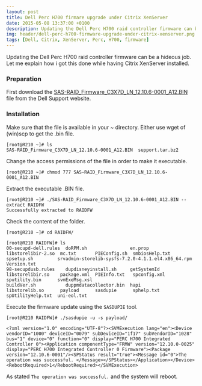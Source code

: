 ```yaml
---
layout: post
title: Dell Perc H700 firmare upgrade under Citrix XenServer
date: 2015-05-08 13:37:00 +0100
description: Updating the Dell Perc H700 raid controller firmware can be a hideous job. Let me explain how i got this done while having Citrix XenServer installed.
img: header/dell-perc-h700-firmware-upgrade-under-citrix-xenserver.png
tags: [Dell, Citrix, XenServer, Perc, H700, firmware]
---
```

Updating the Dell Perc H700 raid controller firmware can be a hideous job. Let me explain how i got this done while having Citrix XenServer installed.

### Preparation

First download the [SAS-RAID_Firmware_C3X7D_LN_12.10.6-0001_A12.BIN](http://downloads.dell.com/FOLDER01560661M/1/SAS-RAID_Firmware_C3X7D_LN_12.10.6-0001_A12.BIN) file from the Dell Support website.

### Installation

Make sure that the file is available in your ~ directory. Either use wget of (win)scp to get the .bin file.

    [root@R210 ~]# ls
    SAS-RAID_Firmware_C3X7D_LN_12.10.6-0001_A12.BIN  support.tar.bz2

Change the access permissions of the file in order to make it executable.

    [root@R210 ~]# chmod 777 SAS-RAID_Firmware_C3X7D_LN_12.10.6-0001_A12.BIN

Extract the executable .BIN file.

    [root@R210 ~]# ./SAS-RAID_Firmware_C3X7D_LN_12.10.6-0001_A12.BIN --extract RAIDFW
    Successfully extracted to RAIDFW

Check the content of the folder.

    [root@R210 ~]# cd RAIDFW/

    [root@R210 RAIDFW]# ls
    00-secupd-dell.rules  doRPM.sh                en.prop      libstorelibir-2.so  mc.txt       PIEConfig.sh  smbiosHelp.txt  spsetup.sh         srvadmin-storelib-sysfs-7.2.0-4.1.1.el4.x86_64.rpm  Version.txt
    98-secupdusb.rules    dupdisneyinstall.sh     getSystemId  libstorelibir.so    package.xml  PIEInfo.txt   spconfig.xml    sputility.bin      svmExeMsg.xsl
    buildVer.sh           duppmdatacollector.bin  hapi         libstorelib.so      payload      sasdupie      sphelp.txt      spUtilityHelp.txt  uni-eol.txt

Execute the firmware update using the ```SASDUPIE``` tool.

    [root@R210 RAIDFW]# ./sasdupie -u -s payload/

    <?xml version="1.0" encoding="UTF-8"?><SVMExecution lang="en"><Device vendorID="1000" deviceID="0079" subDeviceID="1f17" subVendorID="1028" bus="1" device="0" function="0" display="PERC H700 Integrated Controller 0"><Application componentType="FRMW" version="12.10.0-0025" display="PERC H700 Integrated Controller 0 Firmware"><Package version="12.10.6-0001"/><SPStatus result="true"><Message id="0">The operation was successful. </Message></SPStatus></Application></Device><RebootRequired>1</RebootRequired></SVMExecution>

As stated ```The operation was successful.``` and the system will reboot.